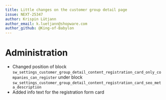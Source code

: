 ```yaml
---
title: Little changes on the customer group detail page
issue: NEXT-25347
author: Krispin Lütjann
author_email: k.luetjann@shopware.com
author_github: @King-of-Babylon
---
```


# Administration
* Changed position of block `sw_settings_customer_group_detail_content_registration_card_only_companies_can_register` under block `sw_settings_customer_group_detail_content_registration_card_seo_meta_description`
* Added info text for the registration form card
